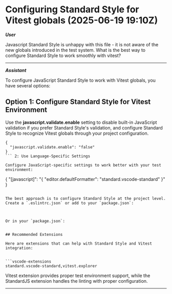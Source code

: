 <!-- Generated by SpecStory -->

# Configuring Standard Style for Vitest globals (2025-06-19 19:10Z)

_**User**_

Javascript Standard Style is unhappy with this file - it is not aware of the new globals introduced in the test system. What is the best way to configure Standard Style to work smoothly with vitest?

---

_**Assistant**_

To configure JavaScript Standard Style to work with Vitest globals, you have several options:

## Option 1: Configure Standard Style for Vitest Environment

Use the **javascript.validate.enable** setting to disable built-in JavaScript validation if you prefer Standard Style's validation, and configure Standard Style to recognize Vitest globals through your project configuration.

```
{
  "javascript.validate.enable": "false"
}
``` 2: Use Language-Specific Settings

Configure JavaScript-specific settings to work better with your test environment:

```
{
  "[javascript]": "{ \"editor.defaultFormatter\": \"standard.vscode-standard\" }"
}
``` Configuration

The best approach is to configure Standard Style at the project level. Create a `.eslintrc.json` or add to your `package.json`:



Or in your `package.json`:


## Recommended Extensions

Here are extensions that can help with Standard Style and Vitest integration:


```vscode-extensions
standard.vscode-standard,vitest.explorer
```
 Vitest extension provides proper test environment support, while the StandardJS extension handles the linting with proper configuration.

---

